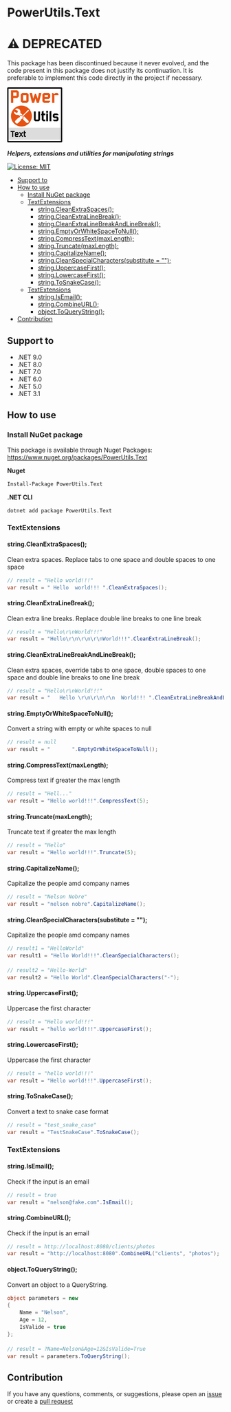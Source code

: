 # PowerUtils.Text


# :warning: DEPRECATED

This package has been discontinued because it never evolved, and the code present in this package does not justify its continuation. It is preferable to implement this code directly in the project if necessary.


![Logo](https://raw.githubusercontent.com/TechNobre/PowerUtils.Text/main/assets/logo/logo_128x128.png)

***Helpers, extensions and utilities for manipulating strings***

[![License: MIT](https://img.shields.io/github/license/TechNobre/PowerUtils.Text.svg)](https://github.com/TechNobre/PowerUtils.Text/blob/main/LICENSE)


- [Support to ](#support-to-)
- [How to use ](#how-to-use-)
  - [Install NuGet package ](#install-nuget-package-)
  - [TextExtensions ](#textextensions-)
    - [string.CleanExtraSpaces(); ](#stringcleanextraspaces-)
    - [string.CleanExtraLineBreak(); ](#stringcleanextralinebreak-)
    - [string.CleanExtraLineBreakAndLineBreak(); ](#stringcleanextralinebreakandlinebreak-)
    - [string.EmptyOrWhiteSpaceToNull(); ](#stringemptyorwhitespacetonull-)
    - [string.CompressText(maxLength); ](#stringcompresstextmaxlength-)
    - [string.Truncate(maxLength); ](#stringtruncatemaxlength-)
    - [string.CapitalizeName(); ](#stringcapitalizename-)
    - [string.CleanSpecialCharacters(substitute = ""); ](#stringcleanspecialcharacterssubstitute---)
    - [string.UppercaseFirst(); ](#stringuppercasefirst-)
    - [string.LowercaseFirst(); ](#stringlowercasefirst-)
    - [string.ToSnakeCase(); ](#stringtosnakecase-)
  - [TextExtensions ](#textextensions--1)
    - [string.IsEmail(); ](#stringisemail-)
    - [string.CombineURL(); ](#stringcombineurl-)
    - [object.ToQueryString(); ](#objecttoquerystring-)
- [Contribution ](#contribution-)



## Support to <a name="support-to"></a>
- .NET 9.0
- .NET 8.0
- .NET 7.0
- .NET 6.0
- .NET 5.0
- .NET 3.1



## How to use <a name="how-to-use"></a>

### Install NuGet package <a name="installation"></a>
This package is available through Nuget Packages: https://www.nuget.org/packages/PowerUtils.Text

**Nuget**
```bash
Install-Package PowerUtils.Text
```

**.NET CLI**
```
dotnet add package PowerUtils.Text
```



### TextExtensions <a name="TextExtensions"></a>

#### string.CleanExtraSpaces(); <a name="string.CleanExtraSpaces"></a>
Clean extra spaces. Replace tabs to one space and double spaces to one space

```csharp
// result = "Hello world!!!"
var result = " Hello  world!!! ".CleanExtraSpaces();
```

#### string.CleanExtraLineBreak(); <a name="string.CleanExtraLineBreak"></a>
Clean extra line breaks. Replace double line breaks to one line break

```csharp
// result = "Hello\r\nWorld!!!"
var result = "Hello\r\n\r\n\r\nWorld!!!".CleanExtraLineBreak();
```

#### string.CleanExtraLineBreakAndLineBreak(); <a name="string.CleanExtraLineBreakAndLineBreak"></a>
Clean extra spaces, override tabs to one space, double spaces to one space and double line breaks to one line break

```csharp
// result = "Hello\r\nWorld!!!"
var result = "   Hello \r\n\r\n\r\n  World!!! ".CleanExtraLineBreakAndLineBreak();
```

#### string.EmptyOrWhiteSpaceToNull(); <a name="string.EmptyOrWhiteSpaceToNull"></a>
Convert a string with empty or white spaces to null

```csharp
// result = null
var result = "       ".EmptyOrWhiteSpaceToNull();
```

#### string.CompressText(maxLength); <a name="string.CompressText"></a>
Compress text if greater the max length

```csharp
// result = "Hell..."
var result = "Hello world!!!".CompressText(5);
```

#### string.Truncate(maxLength); <a name="string.Truncate"></a>
Truncate text if greater the max length

```csharp
// result = "Hello"
var result = "Hello world!!!".Truncate(5);
```

#### string.CapitalizeName(); <a name="string.CapitalizeName"></a>
Capitalize the people amd company names

```csharp
// result = "Nelson Nobre"
var result = "nelson nobre".CapitalizeName();
```

#### string.CleanSpecialCharacters(substitute = ""); <a name="string.CleanSpecialCharacters"></a>
Capitalize the people amd company names

```csharp
// result1 = "HelloWorld"
var result1 = "Hello World!!!".CleanSpecialCharacters();

// result2 = "Hello-World"
var result2 = "Hello World".CleanSpecialCharacters("-");
```

#### string.UppercaseFirst(); <a name="string.UppercaseFirst"></a>
Uppercase the first character

```csharp
// result = "Hello world!!!"
var result = "hello world!!!".UppercaseFirst();
```

#### string.LowercaseFirst(); <a name="string.LowercaseFirst"></a>
Uppercase the first character

```csharp
// result = "hello world!!!"
var result = "Hello world!!!".UppercaseFirst();
```

#### string.ToSnakeCase(); <a name="string.ToSnakeCase"></a>
Convert a text to snake case format

```csharp
// result = "test_snake_case"
var result = "TestSnakeCase".ToSnakeCase();
```



### TextExtensions <a name="TextExtensions"></a>

#### string.IsEmail(); <a name="string.IsEmail"></a>
Check if the input is an email

```csharp
// result = true
var result = "nelson@fake.com".IsEmail();
```

#### string.CombineURL(); <a name="string.CombineURL"></a>
Check if the input is an email

```csharp
// result = http://localhost:8080/clients/photos
var result = "http://localhost:8080".CombineURL("clients", "photos");
```

#### object.ToQueryString(); <a name="object.ToQueryString"></a>
Convert an object to a QueryString.

```csharp
object parameters = new
{
    Name = "Nelson",
    Age = 12,
    IsValide = true
};

// result = ?Name=Nelson&Age=12&IsValide=True
var result = parameters.ToQueryString();
```



## Contribution <a name="contribution"></a>

If you have any questions, comments, or suggestions, please open an [issue](https://github.com/TechNobre/PowerUtils.Text/issues/new/choose) or create a [pull request](https://github.com/TechNobre/PowerUtils.Text/compare)
